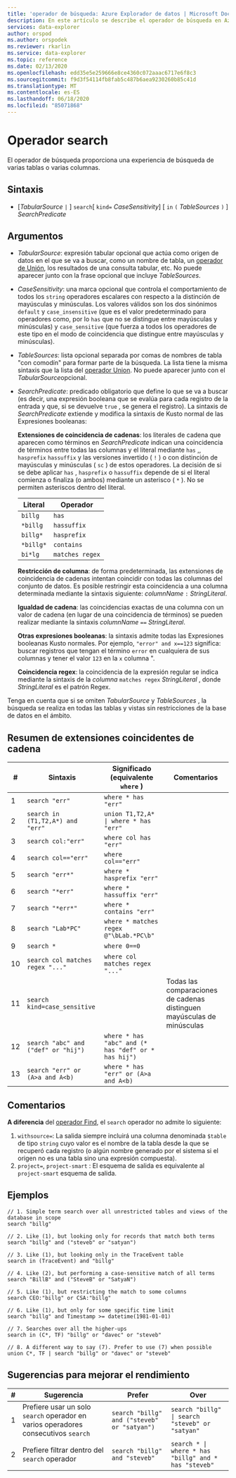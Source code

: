 ```yaml
---
title: 'operador de búsqueda: Azure Explorador de datos | Microsoft Docs'
description: En este artículo se describe el operador de búsqueda en Azure Explorador de datos.
services: data-explorer
author: orspod
ms.author: orspodek
ms.reviewer: rkarlin
ms.service: data-explorer
ms.topic: reference
ms.date: 02/13/2020
ms.openlocfilehash: edd35e5e259666e8ce4360c072aaac6717e6f8c3
ms.sourcegitcommit: f9d3f54114fb8fab5c487b6aea9230260b85c41d
ms.translationtype: MT
ms.contentlocale: es-ES
ms.lasthandoff: 06/18/2020
ms.locfileid: "85071868"
---
```

# <a name="search-operator"></a>Operador search

El operador de búsqueda proporciona una experiencia de búsqueda de varias tablas o varias columnas.

## <a name="syntax"></a>Sintaxis

* [*TabularSource* `|` ] `search`[ `kind=` *CaseSensitivity*] [ `in` `(` *TableSources* `)` ] *SearchPredicate*

## <a name="arguments"></a>Argumentos

* *TabularSource*: expresión tabular opcional que actúa como origen de datos en el que se va a buscar, como un nombre de tabla, un [operador de Unión](unionoperator.md), los resultados de una consulta tabular, etc. No puede aparecer junto con la frase opcional que incluye *TableSources*.

* *CaseSensitivity*: una marca opcional que controla el comportamiento de todos los `string` operadores escalares con respecto a la distinción de mayúsculas y minúsculas. Los valores válidos son los dos sinónimos `default` y `case_insensitive` (que es el valor predeterminado para operadores como, por lo `has` que no se distingue entre mayúsculas y minúsculas) y `case_sensitive` (que fuerza a todos los operadores de este tipo en el modo de coincidencia que distingue entre mayúsculas y minúsculas).

* *TableSources*: lista opcional separada por comas de nombres de tabla "con comodín" para formar parte de la búsqueda.
  La lista tiene la misma sintaxis que la lista del [operador Union](unionoperator.md).
  No puede aparecer junto con el *TabularSource*opcional.

* *SearchPredicate*: predicado obligatorio que define lo que se va a buscar (es decir, una expresión booleana que se evalúa para cada registro de la entrada y que, si se devuelve `true` , se genera el registro). La sintaxis de *SearchPredicate* extiende y modifica la sintaxis de Kusto normal de las Expresiones booleanas:

  **Extensiones de coincidencia de cadenas**: los literales de cadena que aparecen como términos en *SearchPredicate* indican una coincidencia de términos entre todas las columnas y el literal mediante `has` ,, `hasprefix` `hassuffix` y las versiones invertido ( `!` ) o con distinción de mayúsculas y minúsculas ( `sc` ) de estos operadores. La decisión de si se debe aplicar `has` , `hasprefix` o `hassuffix` depende de si el literal comienza o finaliza (o ambos) mediante un asterisco ( `*` ). No se permiten asteriscos dentro del literal.

    |Literal   |Operador   |
    |----------|-----------|
    |`billg`   |`has`      |
    |`*billg`  |`hassuffix`|
    |`billg*`  |`hasprefix`|
    |`*billg*` |`contains` |
    |`bi*lg`   |`matches regex`|

  **Restricción de columna**: de forma predeterminada, las extensiones de coincidencia de cadenas intentan coincidir con todas las columnas del conjunto de datos. Es posible restringir esta coincidencia a una columna determinada mediante la sintaxis siguiente: *columnName* `:` *StringLiteral*.

  **Igualdad de cadena**: las coincidencias exactas de una columna con un valor de cadena (en lugar de una coincidencia de términos) se pueden realizar mediante la sintaxis *columnName* `==` *StringLiteral*.

  **Otras expresiones booleanas**: la sintaxis admite todas las Expresiones booleanas Kusto normales.
    Por ejemplo, `"error" and x==123` significa: buscar registros que tengan el término `error` en cualquiera de sus columnas y tener el valor `123` en la `x` columna ".

  **Coincidencia regex**: la coincidencia de la expresión regular se indica mediante la sintaxis de la *columna* `matches regex` *StringLiteral* , donde *StringLiteral* es el patrón Regex.

Tenga en cuenta que si se omiten *TabularSource* y *TableSources* , la búsqueda se realiza en todas las tablas y vistas sin restricciones de la base de datos en el ámbito.

## <a name="summary-of-string-matching-extensions"></a>Resumen de extensiones coincidentes de cadena

  |# |Sintaxis                                 |Significado (equivalente `where` )           |Comentarios|
  |--|---------------------------------------|---------------------------------------|--------|
  | 1|`search "err"`                         |`where * has "err"`                    ||
  | 2|`search in (T1,T2,A*) and "err"`       |<code>union T1,T2,A* &#124; where * has "err"<code>   ||
  | 3|`search col:"err"`                     |`where col has "err"`                  ||
  | 4|`search col=="err"`                    |`where col=="err"`                     ||
  | 5|`search "err*"`                        |`where * hasprefix "err"`              ||
  | 6|`search "*err"`                        |`where * hassuffix "err"`              ||
  | 7|`search "*err*"`                       |`where * contains "err"`               ||
  | 8|`search "Lab*PC"`                      |`where * matches regex @"\bLab.*PC\b"`||
  | 9|`search *`                             |`where 0==0`                           ||
  |10|`search col matches regex "..."`       |`where col matches regex "..."`        ||
  |11|`search kind=case_sensitive`           |                                       |Todas las comparaciones de cadenas distinguen mayúsculas de minúsculas|
  |12|`search "abc" and ("def" or "hij")`    |`where * has "abc" and (* has "def" or * has hij")`||
  |13|`search "err" or (A>a and A<b)`        |`where * has "err" or (A>a and A<b)`   ||

## <a name="remarks"></a>Comentarios

**A diferencia** del [operador Find](findoperator.md), el `search` operador no admite lo siguiente:

1. `withsource=`: La salida siempre incluirá una columna denominada `$table` de tipo `string` cuyo valor es el nombre de la tabla desde la que se recuperó cada registro (o algún nombre generado por el sistema si el origen no es una tabla sino una expresión compuesta).
2. `project=`, `project-smart` : El esquema de salida es equivalente al `project-smart` esquema de salida.

## <a name="examples"></a>Ejemplos

```kusto
// 1. Simple term search over all unrestricted tables and views of the database in scope
search "billg"

// 2. Like (1), but looking only for records that match both terms
search "billg" and ("steveb" or "satyan")

// 3. Like (1), but looking only in the TraceEvent table
search in (TraceEvent) and "billg"

// 4. Like (2), but performing a case-sensitive match of all terms
search "BillB" and ("SteveB" or "SatyaN")

// 5. Like (1), but restricting the match to some columns
search CEO:"billg" or CSA:"billg"

// 6. Like (1), but only for some specific time limit
search "billg" and Timestamp >= datetime(1981-01-01)

// 7. Searches over all the higher-ups
search in (C*, TF) "billg" or "davec" or "steveb"

// 8. A different way to say (7). Prefer to use (7) when possible
union C*, TF | search "billg" or "davec" or "steveb"
```

## <a name="performance-tips"></a>Sugerencias para mejorar el rendimiento

  |# |Sugerencia                                                                                  |Prefer                                        |Over                                                                    |
  |--|-------------------------------------------------------------------------------------|----------------------------------------------|------------------------------------------------------------------------|
  | 1| Prefiere usar un solo `search` operador en varios operadores consecutivos `search`|`search "billg" and ("steveb" or "satyan")`   |<code>search "billg" &#124; search "steveb" or "satyan"<code>           ||
  | 2| Prefiere filtrar dentro del `search` operador                                       |`search "billg" and "steveb"`                 |<code>search * &#124; where * has "billg" and * has "steveb"<code>      ||
